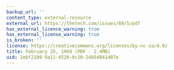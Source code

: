 ```yaml
---
backup_url: ''
content_type: external-resource
external_url: https://thetech.com/issues/89/5/pdf
has_external_licence_warning: true
has_external_license_warning: true
is_broken: ''
license: https://creativecommons.org/licenses/by-nc-sa/4.0/
title: February 25, 1969 (PDF - 2.4MB)
uid: 2ebf2109-9a11-4526-8c20-24b5d841407e
---
```

